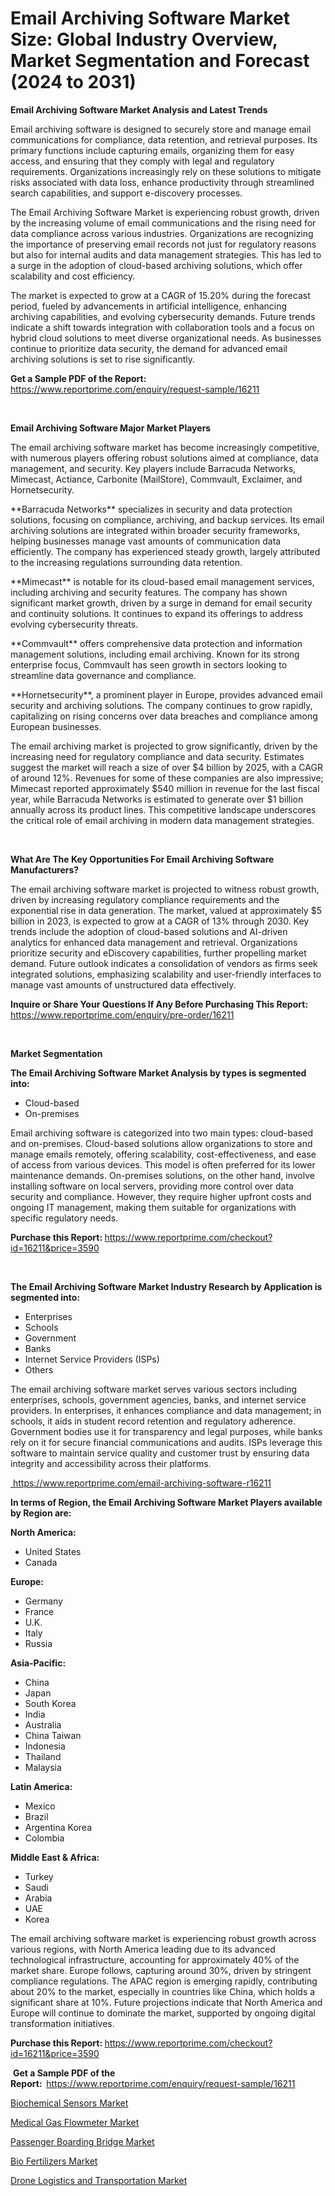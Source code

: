 <p><h1>Email Archiving Software Market Size: Global Industry Overview, Market Segmentation and Forecast (2024 to 2031)</h1></p><p><strong>Email Archiving Software Market Analysis and Latest Trends</strong></p>
<p><p>Email archiving software is designed to securely store and manage email communications for compliance, data retention, and retrieval purposes. Its primary functions include capturing emails, organizing them for easy access, and ensuring that they comply with legal and regulatory requirements. Organizations increasingly rely on these solutions to mitigate risks associated with data loss, enhance productivity through streamlined search capabilities, and support e-discovery processes.</p><p>The Email Archiving Software Market is experiencing robust growth, driven by the increasing volume of email communications and the rising need for data compliance across various industries. Organizations are recognizing the importance of preserving email records not just for regulatory reasons but also for internal audits and data management strategies. This has led to a surge in the adoption of cloud-based archiving solutions, which offer scalability and cost efficiency.</p><p>The market is expected to grow at a CAGR of 15.20% during the forecast period, fueled by advancements in artificial intelligence, enhancing archiving capabilities, and evolving cybersecurity demands. Future trends indicate a shift towards integration with collaboration tools and a focus on hybrid cloud solutions to meet diverse organizational needs. As businesses continue to prioritize data security, the demand for advanced email archiving solutions is set to rise significantly.</p></p>
<p><strong>Get a Sample PDF of the Report:&nbsp;</strong> <a href="https://www.reportprime.com/enquiry/request-sample/16211">https://www.reportprime.com/enquiry/request-sample/16211</a></p>
<p>&nbsp;</p>
<p><strong>Email Archiving Software Major Market Players</strong></p>
<p><p>The email archiving software market has become increasingly competitive, with numerous players offering robust solutions aimed at compliance, data management, and security. Key players include Barracuda Networks, Mimecast, Actiance, Carbonite (MailStore), Commvault, Exclaimer, and Hornetsecurity.</p><p>**Barracuda Networks** specializes in security and data protection solutions, focusing on compliance, archiving, and backup services. Its email archiving solutions are integrated within broader security frameworks, helping businesses manage vast amounts of communication data efficiently. The company has experienced steady growth, largely attributed to the increasing regulations surrounding data retention.</p><p>**Mimecast** is notable for its cloud-based email management services, including archiving and security features. The company has shown significant market growth, driven by a surge in demand for email security and continuity solutions. It continues to expand its offerings to address evolving cybersecurity threats.</p><p>**Commvault** offers comprehensive data protection and information management solutions, including email archiving. Known for its strong enterprise focus, Commvault has seen growth in sectors looking to streamline data governance and compliance.</p><p>**Hornetsecurity**, a prominent player in Europe, provides advanced email security and archiving solutions. The company continues to grow rapidly, capitalizing on rising concerns over data breaches and compliance among European businesses.</p><p>The email archiving market is projected to grow significantly, driven by the increasing need for regulatory compliance and data security. Estimates suggest the market will reach a size of over $4 billion by 2025, with a CAGR of around 12%. Revenues for some of these companies are also impressive; Mimecast reported approximately $540 million in revenue for the last fiscal year, while Barracuda Networks is estimated to generate over $1 billion annually across its product lines. This competitive landscape underscores the critical role of email archiving in modern data management strategies.</p></p>
<p>&nbsp;</p>
<p><strong>What Are The Key Opportunities For Email Archiving Software Manufacturers?</strong></p>
<p><p>The email archiving software market is projected to witness robust growth, driven by increasing regulatory compliance requirements and the exponential rise in data generation. The market, valued at approximately $5 billion in 2023, is expected to grow at a CAGR of 13% through 2030. Key trends include the adoption of cloud-based solutions and AI-driven analytics for enhanced data management and retrieval. Organizations prioritize security and eDiscovery capabilities, further propelling market demand. Future outlook indicates a consolidation of vendors as firms seek integrated solutions, emphasizing scalability and user-friendly interfaces to manage vast amounts of unstructured data effectively.</p></p>
<p><strong>Inquire or Share Your Questions If Any Before Purchasing This Report:</strong> <a href="https://www.reportprime.com/enquiry/pre-order/16211">https://www.reportprime.com/enquiry/pre-order/16211</a></p>
<p>&nbsp;</p>
<p><strong>Market Segmentation</strong></p>
<p><strong>The Email Archiving Software Market Analysis by types is segmented into:</strong></p>
<p><ul><li>Cloud-based</li><li>On-premises</li></ul></p>
<p><p>Email archiving software is categorized into two main types: cloud-based and on-premises. Cloud-based solutions allow organizations to store and manage emails remotely, offering scalability, cost-effectiveness, and ease of access from various devices. This model is often preferred for its lower maintenance demands. On-premises solutions, on the other hand, involve installing software on local servers, providing more control over data security and compliance. However, they require higher upfront costs and ongoing IT management, making them suitable for organizations with specific regulatory needs.</p></p>
<p><strong>Purchase this Report:&nbsp;</strong><a href="https://www.reportprime.com/checkout?id=16211&price=3590">https://www.reportprime.com/checkout?id=16211&price=3590</a></p>
<p>&nbsp;</p>
<p><strong>The Email Archiving Software Market Industry Research by Application is segmented into:</strong></p>
<p><ul><li>Enterprises</li><li>Schools</li><li>Government</li><li>Banks</li><li>Internet Service Providers (ISPs)</li><li>Others</li></ul></p>
<p><p>The email archiving software market serves various sectors including enterprises, schools, government agencies, banks, and internet service providers. In enterprises, it enhances compliance and data management; in schools, it aids in student record retention and regulatory adherence. Government bodies use it for transparency and legal purposes, while banks rely on it for secure financial communications and audits. ISPs leverage this software to maintain service quality and customer trust by ensuring data integrity and accessibility across their platforms.</p></p>
<p><a href="https://www.reportprime.com/email-archiving-software-r16211">&nbsp;https://www.reportprime.com/email-archiving-software-r16211</a></p>
<p><strong>In terms of Region, the Email Archiving Software Market Players available by Region are:</strong></p>
<p>
    <p> <strong> North America: </strong>
        <ul>
            <li>United States</li>
            <li>Canada</li>
        </ul>
        </p> 
    <p> <strong> Europe: </strong>
        <ul>
            <li>Germany</li>
            <li>France</li>
            <li>U.K.</li>
            <li>Italy</li>
            <li>Russia</li>
        </ul>
        </p> 
    <p> <strong> Asia-Pacific: </strong>
        <ul>
            <li>China</li>
            <li>Japan</li>
            <li>South Korea</li>
            <li>India</li>
            <li>Australia</li>
            <li>China Taiwan</li>
            <li>Indonesia</li>
            <li>Thailand</li>
            <li>Malaysia</li>
        </ul>
        </p> 
    <p> <strong> Latin America: </strong>
        <ul>
            <li>Mexico</li>
            <li>Brazil</li>
            <li>Argentina Korea</li>
            <li>Colombia</li>
        </ul>
        </p> 
    <p> <strong> Middle East & Africa: </strong>
        <ul>
            <li>Turkey</li>
            <li>Saudi</li>
            <li>Arabia</li>
            <li>UAE</li>
            <li>Korea</li>
        </ul>
    </p>
    </p>
<p><p>The email archiving software market is experiencing robust growth across various regions, with North America leading due to its advanced technological infrastructure, accounting for approximately 40% of the market share. Europe follows, capturing around 30%, driven by stringent compliance regulations. The APAC region is emerging rapidly, contributing about 20% to the market, especially in countries like China, which holds a significant share at 10%. Future projections indicate that North America and Europe will continue to dominate the market, supported by ongoing digital transformation initiatives.</p></p>
<p><strong>Purchase this Report: </strong><a href="https://www.reportprime.com/checkout?id=16211&price=3590">https://www.reportprime.com/checkout?id=16211&price=3590</a></p>
<p>&nbsp;<strong>Get a Sample PDF of the Report:&nbsp;&nbsp;</strong><a href="https://www.reportprime.com/enquiry/request-sample/16211">https://www.reportprime.com/enquiry/request-sample/16211</a></p>
<p><strong></strong></p>
<p><p><a href="https://medium.com/@ransomohns1948/this-report-aims-to-provide-a-comprehensive-presentation-of-the-global-market-for-biochemical-660d65376854">Biochemical Sensors Market</a></p><p><a href="https://www.linkedin.com/pulse/medical-gas-flowmeter-market-growth-outlook-from-2024-2031-ddjqe?trackingId=FYd07Vs7QI2IouNboJL5ug%3D%3D">Medical Gas Flowmeter Market</a></p><p><a href="https://issuu.com/reportprime-2/docs/passenger-boarding-bridge-market-si_b96891a798fd59">Passenger Boarding Bridge Market</a></p><p><a href="https://medium.com/@waddy46852/in-the-bio-fertilizers-market-the-main-focus-is-on-keeping-costs-low-and-getting-the-most-out-of-1d73f6ab0d65">Bio Fertilizers Market</a></p><p><a href="https://github.com/julyju69/Market-Research-Report-List-5/blob/main/drone-logistics-and-transportation-market.md">Drone Logistics and Transportation Market</a></p></p>